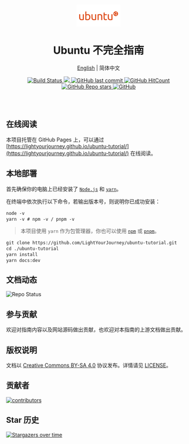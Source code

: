 <!--suppress HtmlDeprecatedAttribute -->
<p align="center">
  <a href="https://lightyourjourney.github.io/ubuntu-tutorial/">
    <img alt="logo" src="./docs/public/images/og.png"/>
  </a>
</p>

<h1 align="center"><strong>Ubuntu 不完全指南</strong></h1>

<div align="center">

[English](./README.md) | 简体中文

</div>

<p align="center">
  <a
    href="https://actions-badge.atrox.dev/LightYourJourney/ubuntu-tutorial/goto?ref=main"
   >
    <img
      alt="Build Status"
      src="https://img.shields.io/endpoint.svg?url=https%3A%2F%2Factions-badge.atrox.dev%2FLightYourJourney%2Fubuntu-tutorial%2Fbadge%3Fref%3Dmain&style=flat"
    />
  </a>
  <a
    href="https://hits.seeyoufarm.com"
  >
    <img
      src="https://hits.seeyoufarm.com/api/count/incr/badge.svg?url=https%3A%2F%2Fgithub.com%2FLightYourJourney%2Fubuntu-tutorial&count_bg=%2379C83D&title_bg=%23555555&icon=&icon_color=%23E7E7E7&title=hits&edge_flat=false"
    />
  </a>
  <a
    href="https://github.com/LightYourJourney/ubuntu-tutorial"
    target="_blank"
    rel="noopener noreferrer"
  >
    <img
      alt="GitHub last commit"
      src="https://img.shields.io/github/last-commit/LightYourJourney/ubuntu-tutorial"
    />
  </a>
  </a>
  <a
    href="https://github.com/LightYourJourney/ubuntu-tutorial"
    target="_blank"
    rel="noopener noreferrer"
  >
    <img
      alt="GitHub HitCount"
      src="https://views.whatilearened.today/views/github/LightYourJourney/ubuntu-tutorial.svg"
    />
  </a>
  <a
    href="https://github.com/LightYourJourney/ubuntu-tutorial"
    target="_blank"
    rel="noopener noreferrer"
  >
    <img
      alt="GitHub Repo stars"
      src="https://img.shields.io/github/stars/LightYourJourney/ubuntu-tutorial?style=social"
    />
  </a>
  <a
    href="https://github.com/LightYourJourney/ubuntu-tutorial/blob/main/LICENSE"
    target="_blank"
    rel="noopener noreferrer"
  >
    <img
      alt="GitHub"
      src="https://img.shields.io/github/license/LightYourJourney/ubuntu-tutorial"
    >
  </a>
</p>

<div align="center">
<img src="https://cdn.jsdelivr.net/gh/eryajf/tu@main/img/image_20240420_214408.gif" width="800"  height="3">
</div><br>

## 在线阅读

本项目托管在 GitHub Pages 上，可以通过 [https://lightyourjourney.github.io/ubuntu-tutorial/](https://lightyourjourney.github.io/ubuntu-tutorial/) 在线阅读。

## 本地部署

首先确保你的电脑上已经安装了 [`Node.js`](https://nodejs.org/zh-cn) 和 [`yarn`](https://yarnpkg.com/)。

在终端中依次执行以下命令，若输出版本号，则说明你已成功安装：

```shell
node -v
yarn -v # npm -v / pnpm -v
```

> 本项目使用 `yarn` 作为包管理器，你也可以使用 [`npm`](https://www.npmjs.com/) 或 [`pnpm`](https://pnpm.io/)。

```shell
git clone https://github.com/LightYourJourney/ubuntu-tutorial.git
cd ./ubuntu-tutorial
yarn install
yarn docs:dev
```

## 文档动态

![Repo Status](https://repobeats.axiom.co/api/embed/b46607cbf46aa1eaa4c1eec1f758e8b3fda11798.svg)

## 参与贡献

欢迎对指南内容以及网站源码做出贡献，也欢迎对本指南的上游文档做出贡献。

## 版权说明

文档以 [Creative Commons BY-SA 4.0](https://creativecommons.org/licenses/by-sa/4.0/) 协议发布。详情请见 [LICENSE](./LICENSE)。

## 贡献者

<a href="https://github.com/LightYourJourney/ubuntu-tutorial/graphs/contributors">
  <img src="https://contrib.rocks/image?repo=LightYourJourney/ubuntu-tutorial" alt="contributors"/>
</a>

## Star 历史

[![Stargazers over time](https://starchart.cc/LightYourJourney/ubuntu-tutorial.svg?variant=adaptive)](https://starchart.cc/LightYourJourney/ubuntu-tutorial)
